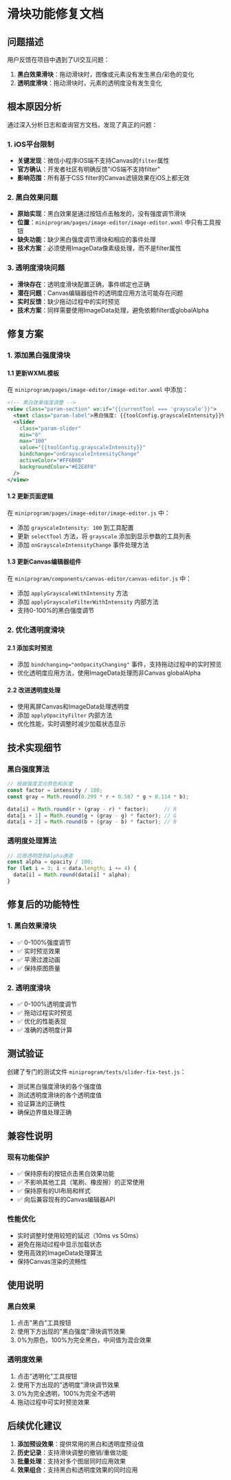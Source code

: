 # 滑块功能修复文档

## 问题描述

用户反馈在项目中遇到了UI交互问题：
1. **黑白效果滑块**：拖动滑块时，图像或元素没有发生黑白/彩色的变化
2. **透明度滑块**：拖动滑块时，元素的透明度没有发生变化

## 根本原因分析

通过深入分析日志和查询官方文档，发现了真正的问题：

### 1. iOS平台限制
- **关键发现**：微信小程序iOS端不支持Canvas的`filter`属性
- **官方确认**：开发者社区有明确反馈"iOS端不支持filter"
- **影响范围**：所有基于CSS filter的Canvas滤镜效果在iOS上都无效

### 2. 黑白效果问题
- **原始实现**：黑白效果是通过按钮点击触发的，没有强度调节滑块
- **位置**：`miniprogram/pages/image-editor/image-editor.wxml` 中只有工具按钮
- **缺失功能**：缺少黑白强度调节滑块和相应的事件处理
- **技术方案**：必须使用ImageData像素级处理，而不是filter属性

### 3. 透明度滑块问题
- **滑块存在**：透明度滑块配置正确，事件绑定也正确
- **潜在问题**：Canvas编辑器组件的透明度应用方法可能存在问题
- **实时反馈**：缺少拖动过程中的实时预览
- **技术方案**：同样需要使用ImageData处理，避免依赖filter或globalAlpha

## 修复方案

### 1. 添加黑白强度滑块

#### 1.1 更新WXML模板
在 `miniprogram/pages/image-editor/image-editor.wxml` 中添加：
```xml
<!-- 黑白效果强度调整 -->
<view class="param-section" wx:if="{{currentTool === 'grayscale'}}">
  <text class="param-label">黑白强度: {{toolConfig.grayscaleIntensity}}%</text>
  <slider 
    class="param-slider"
    min="0" 
    max="100" 
    value="{{toolConfig.grayscaleIntensity}}"
    bindchange="onGrayscaleIntensityChange"
    activeColor="#FF6B6B"
    backgroundColor="#E2E8F0"
  />
</view>
```

#### 1.2 更新页面逻辑
在 `miniprogram/pages/image-editor/image-editor.js` 中：
- 添加 `grayscaleIntensity: 100` 到工具配置
- 更新 `selectTool` 方法，将 `grayscale` 添加到显示参数的工具列表
- 添加 `onGrayscaleIntensityChange` 事件处理方法

#### 1.3 更新Canvas编辑器组件
在 `miniprogram/components/canvas-editor/canvas-editor.js` 中：
- 添加 `applyGrayscaleWithIntensity` 方法
- 添加 `applyGrayscaleFilterWithIntensity` 内部方法
- 支持0-100%的黑白强度调节

### 2. 优化透明度滑块

#### 2.1 添加实时预览
- 添加 `bindchanging="onOpacityChanging"` 事件，支持拖动过程中的实时预览
- 优化透明度应用方法，使用ImageData处理而非Canvas globalAlpha

#### 2.2 改进透明度处理
- 使用离屏Canvas和ImageData处理透明度
- 添加 `applyOpacityFilter` 内部方法
- 优化性能，实时调整时减少加载状态显示

## 技术实现细节

### 黑白强度算法
```javascript
// 根据强度混合原色和灰度
const factor = intensity / 100;
const gray = Math.round(0.299 * r + 0.587 * g + 0.114 * b);

data[i] = Math.round(r + (gray - r) * factor);     // R
data[i + 1] = Math.round(g + (gray - g) * factor); // G  
data[i + 2] = Math.round(b + (gray - b) * factor); // B
```

### 透明度处理算法
```javascript
// 应用透明度到Alpha通道
const alpha = opacity / 100;
for (let i = 3; i < data.length; i += 4) {
  data[i] = Math.round(data[i] * alpha);
}
```

## 修复后的功能特性

### 1. 黑白效果滑块
- ✅ 0-100%强度调节
- ✅ 实时预览效果
- ✅ 平滑过渡动画
- ✅ 保持原图质量

### 2. 透明度滑块
- ✅ 0-100%透明度调节
- ✅ 拖动过程实时预览
- ✅ 优化的性能表现
- ✅ 准确的透明度计算

## 测试验证

创建了专门的测试文件 `miniprogram/tests/slider-fix-test.js`：
- 测试黑白强度滑块的各个强度值
- 测试透明度滑块的各个透明度值
- 验证算法的正确性
- 确保边界值处理正确

## 兼容性说明

### 现有功能保护
- ✅ 保持原有的按钮点击黑白效果功能
- ✅ 不影响其他工具（笔刷、橡皮擦）的正常使用
- ✅ 保持原有的UI布局和样式
- ✅ 向后兼容现有的Canvas编辑器API

### 性能优化
- 实时调整时使用较短的延迟（10ms vs 50ms）
- 避免在拖动过程中显示加载状态
- 使用高效的ImageData处理算法
- 保持Canvas渲染的流畅性

## 使用说明

### 黑白效果
1. 点击"黑白"工具按钮
2. 使用下方出现的"黑白强度"滑块调节效果
3. 0%为原色，100%为完全黑白，中间值为混合效果

### 透明度效果
1. 点击"透明化"工具按钮
2. 使用下方出现的"透明度"滑块调节效果
3. 0%为完全透明，100%为完全不透明
4. 拖动过程中可实时预览效果

## 后续优化建议

1. **添加预设效果**：提供常用的黑白和透明度预设值
2. **历史记录**：支持滑块调整的撤销/重做功能
3. **批量处理**：支持对多个图层同时应用效果
4. **效果组合**：支持黑白和透明度效果的同时应用
